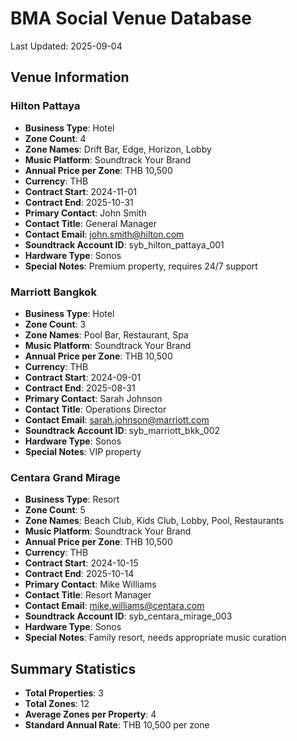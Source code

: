 # BMA Social Venue Database

Last Updated: 2025-09-04

## Venue Information

### Hilton Pattaya
- **Business Type**: Hotel
- **Zone Count**: 4
- **Zone Names**: Drift Bar, Edge, Horizon, Lobby
- **Music Platform**: Soundtrack Your Brand
- **Annual Price per Zone**: THB 10,500
- **Currency**: THB
- **Contract Start**: 2024-11-01
- **Contract End**: 2025-10-31
- **Primary Contact**: John Smith
- **Contact Title**: General Manager
- **Contact Email**: john.smith@hilton.com
- **Soundtrack Account ID**: syb_hilton_pattaya_001
- **Hardware Type**: Sonos
- **Special Notes**: Premium property, requires 24/7 support

### Marriott Bangkok
- **Business Type**: Hotel
- **Zone Count**: 3
- **Zone Names**: Pool Bar, Restaurant, Spa
- **Music Platform**: Soundtrack Your Brand
- **Annual Price per Zone**: THB 10,500
- **Currency**: THB
- **Contract Start**: 2024-09-01
- **Contract End**: 2025-08-31
- **Primary Contact**: Sarah Johnson
- **Contact Title**: Operations Director
- **Contact Email**: sarah.johnson@marriott.com
- **Soundtrack Account ID**: syb_marriott_bkk_002
- **Hardware Type**: Sonos
- **Special Notes**: VIP property

### Centara Grand Mirage
- **Business Type**: Resort
- **Zone Count**: 5
- **Zone Names**: Beach Club, Kids Club, Lobby, Pool, Restaurants
- **Music Platform**: Soundtrack Your Brand
- **Annual Price per Zone**: THB 10,500
- **Currency**: THB
- **Contract Start**: 2024-10-15
- **Contract End**: 2025-10-14
- **Primary Contact**: Mike Williams
- **Contact Title**: Resort Manager
- **Contact Email**: mike.williams@centara.com
- **Soundtrack Account ID**: syb_centara_mirage_003
- **Hardware Type**: Sonos
- **Special Notes**: Family resort, needs appropriate music curation

## Summary Statistics
- **Total Properties**: 3
- **Total Zones**: 12
- **Average Zones per Property**: 4
- **Standard Annual Rate**: THB 10,500 per zone